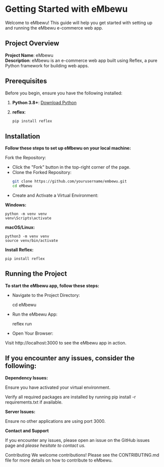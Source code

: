# Getting Started with eMbewu

Welcome to eMbewu! This guide will help you get started with setting up and running the eMbewu e-commerce web app.

## Project Overview

**Project Name**: eMbewu  
**Description**: eMbewu is an e-commerce web app built using Reflex, a pure Python framework for building web apps.

## Prerequisites

Before you begin, ensure you have the following installed:

1. **Python 3.8+**: [Download Python](https://www.python.org/downloads/)

2. **reflex**:
    ```bash
    pip install reflex

## Installation

**Follow these steps to set up eMbewu on your local machine:**
    

Fork the Repository:

- Click the "Fork" button in the top-right corner of the page.
- Clone the Forked Repository:
    ```bash
    git clone https://github.com/yourusername/embewu.git
    cd eMbewu
    
- Create and Activate a Virtual Environment:

**Windows:**
    
    python -m venv venv
    venv\Scripts\activate

**macOS/Linux:**

    python3 -m venv venv
    source venv/bin/activate

**Install Reflex:**

    pip install reflex

## Running the Project
**To start the eMbewu app, follow these steps:**

- Navigate to the Project Directory:

    cd eMbewu

- Run the eMbewu App:

    reflex run

- Open Your Browser:

Visit http://localhost:3000 to see the eMbewu app in action.


## If you encounter any issues, consider the following:

**Dependency Issues:**

Ensure you have activated your virtual environment.

Verify all required packages are installed by running pip install -r requirements.txt if available.

**Server Issues:**

Ensure no other applications are using port 3000.

**Contact and Support**

If you encounter any issues, please open an issue on the GitHub issues page and *please hesitate to contact us.*

Contributing
We welcome contributions! Please see the CONTRIBUTING.md file for more details on how to contribute to eMbewu.
